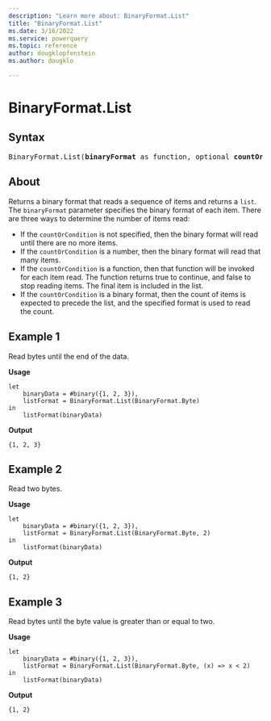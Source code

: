 ```yaml
---
description: "Learn more about: BinaryFormat.List"
title: "BinaryFormat.List"
ms.date: 3/16/2022
ms.service: powerquery
ms.topic: reference
author: dougklopfenstein
ms.author: dougklo

---
```

# BinaryFormat.List

## Syntax

<pre>
BinaryFormat.List(<b>binaryFormat</b> as function, optional <b>countOrCondition</b> as any) as function
</pre>
  
## About

Returns a binary format that reads a sequence of items and returns a `list`. The `binaryFormat` parameter specifies the binary format of each item. There are three ways to determine the number of items read:

* If the `countOrCondition` is not specified, then the binary format will read until there are no more items.
* If the `countOrCondition` is a number, then the binary format will read that many items.
* If the `countOrCondition` is a function, then that function will be invoked for each item read. The function returns true to continue, and false to stop reading items. The final item is included in the list.
* If the `countOrCondition` is a binary format, then the count of items is expected to precede the list, and the specified format is used to read the count.

## Example 1

Read bytes until the end of the data.

**Usage**

```powerquery-m
let
    binaryData = #binary({1, 2, 3}),
    listFormat = BinaryFormat.List(BinaryFormat.Byte)
in
    listFormat(binaryData)
```

**Output**

`{1, 2, 3}`

## Example 2

Read two bytes.

**Usage**

```powerquery-m
let
    binaryData = #binary({1, 2, 3}),
    listFormat = BinaryFormat.List(BinaryFormat.Byte, 2)
in
    listFormat(binaryData)
```

**Output**

`{1, 2}`

## Example 3

Read bytes until the byte value is greater than or equal to two.

**Usage**

```powerquery-m
let
    binaryData = #binary({1, 2, 3}),
    listFormat = BinaryFormat.List(BinaryFormat.Byte, (x) => x < 2)
in
    listFormat(binaryData)
```

**Output**

`{1, 2}`
